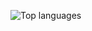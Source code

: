 ![Top languages](https://github-readme-stats.vercel.app/api/top-langs/?username=GSaiki26&layout=compact&langs_count=16&theme=calm)
